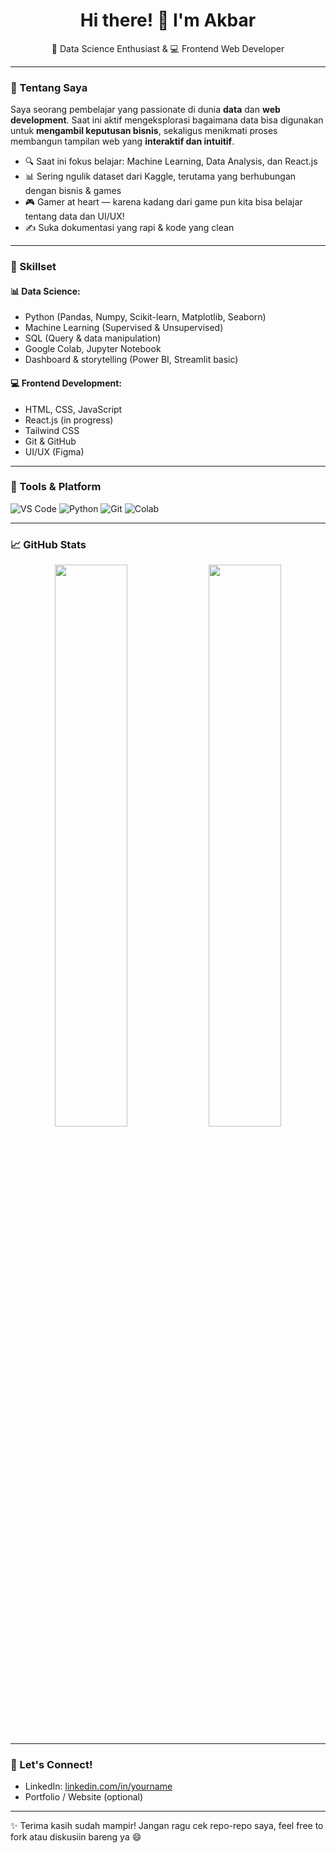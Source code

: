 <h1 align="center">Hi there! 👋 I'm Akbar</h1>

<p align="center">
  🎯 Data Science Enthusiast & 💻 Frontend Web Developer  
</p>

---

### 🚀 Tentang Saya
Saya seorang pembelajar yang passionate di dunia **data** dan **web development**. Saat ini aktif mengeksplorasi bagaimana data bisa digunakan untuk **mengambil keputusan bisnis**, sekaligus menikmati proses membangun tampilan web yang **interaktif dan intuitif**.

- 🔍 Saat ini fokus belajar: Machine Learning, Data Analysis, dan React.js
- 📊 Sering ngulik dataset dari Kaggle, terutama yang berhubungan dengan bisnis & games
- 🎮 Gamer at heart — karena kadang dari game pun kita bisa belajar tentang data dan UI/UX!
- ✍️ Suka dokumentasi yang rapi & kode yang clean

---

### 🧠 Skillset

#### 📊 Data Science:
- Python (Pandas, Numpy, Scikit-learn, Matplotlib, Seaborn)
- Machine Learning (Supervised & Unsupervised)
- SQL (Query & data manipulation)
- Google Colab, Jupyter Notebook
- Dashboard & storytelling (Power BI, Streamlit basic)

#### 💻 Frontend Development:
- HTML, CSS, JavaScript
- React.js (in progress)
- Tailwind CSS
- Git & GitHub
- UI/UX (Figma)

---

### 🔧 Tools & Platform
![VS Code](https://img.shields.io/badge/Editor-VSCode-blue?logo=visualstudiocode&logoColor=white)
![Python](https://img.shields.io/badge/Code-Python-yellow?logo=python&logoColor=white)
![Git](https://img.shields.io/badge/Version_Control-Git-orange?logo=git&logoColor=white)
![Colab](https://img.shields.io/badge/Notebook-Google_Colab-orange?logo=googlecolab)

---

### 📈 GitHub Stats

<p align="center">
  <img width="48%" src="https://github-readme-stats.vercel.app/api?username=akbarfai-blub&show_icons=true&theme=default" />
  <img width="48%" src="https://github-readme-streak-stats.herokuapp.com/?user=akbarfai-blub&theme=default" />
</p>


---

### 💬 Let's Connect!
- LinkedIn: [linkedin.com/in/yourname](https://linkedin.com/in/akbarfai)
- Portfolio / Website (optional)

---

✨ Terima kasih sudah mampir! Jangan ragu cek repo-repo saya, feel free to fork atau diskusiin bareng ya 😄
